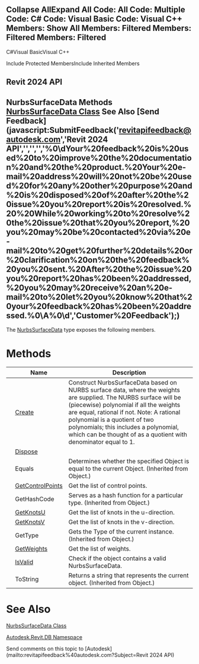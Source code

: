 ﻿

Collapse AllExpand All Code: All Code: Multiple Code: C# Code: Visual Basic Code: Visual C++  Members: Show All Members: Filtered Members: Filtered Members: Filtered   
---  
  
C#Visual BasicVisual C++

Include Protected MembersInclude Inherited Members

Revit 2024 API  
---  
NurbsSurfaceData Methods  
[NurbsSurfaceData Class](7d65dbde-8aac-7d7d-e811-a6c91a541de4.md) See Also [Send Feedback](javascript:SubmitFeedback\('revitapifeedback@autodesk.com','Revit 2024 API','','','','%0\\dYour%20feedback%20is%20used%20to%20improve%20the%20documentation%20and%20the%20product.%20Your%20e-mail%20address%20will%20not%20be%20used%20for%20any%20other%20purpose%20and%20is%20disposed%20of%20after%20the%20issue%20you%20report%20is%20resolved.%20%20While%20working%20to%20resolve%20the%20issue%20that%20you%20report,%20you%20may%20be%20contacted%20via%20e-mail%20to%20get%20further%20details%20or%20clarification%20on%20the%20feedback%20you%20sent.%20After%20the%20issue%20you%20report%20has%20been%20addressed,%20you%20may%20receive%20an%20e-mail%20to%20let%20you%20know%20that%20your%20feedback%20has%20been%20addressed.%0\\A%0\\d','Customer%20Feedback'\);)  
---  
  
The [NurbsSurfaceData](7d65dbde-8aac-7d7d-e811-a6c91a541de4.md) type exposes the following members.

# Methods

|  | Name | Description |
| --- | --- | --- |
|  | [Create](94b4c433-5458-d1ab-d5c9-f526f288d1ff.md) | Construct NurbsSurfaceData based on NURBS surface data, where the weights are supplied. The NURBS surface will be (piecewise) polynomial if all the weights are equal, rational if not. Note: A rational polynomial is a quotient of two polynomials; this includes a polynomial, which can be thought of as a quotient with denominator equal to 1. |
|  | [Dispose](27a918fc-a321-7712-4594-9dd7eb2d2140.md) |  |
|  | Equals | Determines whether the specified Object is equal to the current Object. (Inherited from Object.) |
|  | [GetControlPoints](409fe43e-03a5-b9d6-5bf4-4f6427e3606e.md) | Get the list of control points. |
|  | GetHashCode | Serves as a hash function for a particular type.  (Inherited from Object.) |
|  | [GetKnotsU](e280fd98-bad6-3fb3-547f-a829ab23a9de.md) | Get the list of knots in the u-direction. |
|  | [GetKnotsV](1b0fea7f-4fd0-bee4-cc1b-773b13b2e36b.md) | Get the list of knots in the v-direction. |
|  | GetType | Gets the Type of the current instance. (Inherited from Object.) |
|  | [GetWeights](a1eec836-1db9-00ef-98eb-923c6a77a952.md) | Get the list of weights. |
|  | [IsValid](6ca835bb-02f9-fe37-01ef-618310cef5ab.md) | Check if the object contains a valid NurbsSurfaceData. |
|  | ToString | Returns a string that represents the current object. (Inherited from Object.) |
  
# See Also

[NurbsSurfaceData Class](7d65dbde-8aac-7d7d-e811-a6c91a541de4.md)

[Autodesk.Revit.DB Namespace](87546ba7-461b-c646-cbb1-2cb8f5bff8b2.md)

Send comments on this topic to [Autodesk](mailto:revitapifeedback%40autodesk.com?Subject=Revit 2024 API)